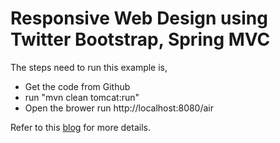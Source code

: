 Responsive Web Design using Twitter Bootstrap, Spring MVC
=========================================================

The steps need to run this example is,

* Get the code from Github
* run "mvn clean tomcat:run"
* Open the brower run http://localhost:8080/air

Refer to this [blog](http://krishnasblog.com/2012/10/08/responsive-web-design-using-twitter-bootstrap-spring-mvc/) for more details.
